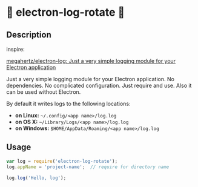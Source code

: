 :lipstick: electron-log-rotate :lipstick:
===============

## Description

inspire:

[megahertz/electron-log: Just a very simple logging module for your Electron application](https://github.com/megahertz/electron-log)

Just a very simple logging module for your Electron application.
No dependencies. No complicated configuration. Just require and use.
Also it can be used without Electron.

By default it writes logs to the following locations:

 * **on Linux:** `~/.config/<app name>/log.log`
 * **on OS X:** `~/Library/Logs/<app name>/log.log`
 * **on Windows:** `$HOME/AppData/Roaming/<app name>/log.log`
 
 ## Usage
 
 ```js
 var log = require('electron-log-rotate');
 log.appName = 'project-name';  // require for directory name

 log.log('Hello, log');
 ```